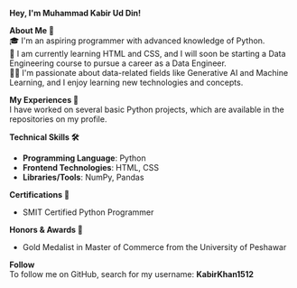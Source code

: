 **Hey, I'm Muhammad Kabir Ud Din!**

  
**About Me 🚀**  
🎓 I'm an aspiring programmer with advanced knowledge of Python.  
🔨 I am currently learning HTML and CSS, and I will soon be starting a Data Engineering course to pursue a career as a Data Engineer.  
👨‍💻 I'm passionate about data-related fields like Generative AI and Machine Learning, and I enjoy learning new technologies and concepts.

  
**My Experiences 🙌**  
I have worked on several basic Python projects, which are available in the repositories on my profile.

  
**Technical Skills 🛠️**  
- **Programming Language**: Python
- **Frontend Technologies**: HTML, CSS  
- **Libraries/Tools**: NumPy, Pandas

  
**Certifications 📜**  
- SMIT Certified Python Programmer

  
**Honors & Awards 🏅**  
- Gold Medalist in Master of Commerce from the University of Peshawar

  
**Follow**  
To follow me on GitHub, search for my username: **KabirKhan1512**


